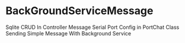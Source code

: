 # BackGroundServiceMessage
Sqlite CRUD In Controller Message
Serial Port Config in PortChat Class
Sending Simple Message With Background Service
